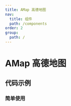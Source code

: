 ```yaml
---
title: AMap 高德地图
nav:
  title: 组件
  path: /components
order: 2
group:
  path: /
---
```


# AMap 高德地图

## 代码示例

### 简单使用

<code src="../demos/demo-01.tsx" />

